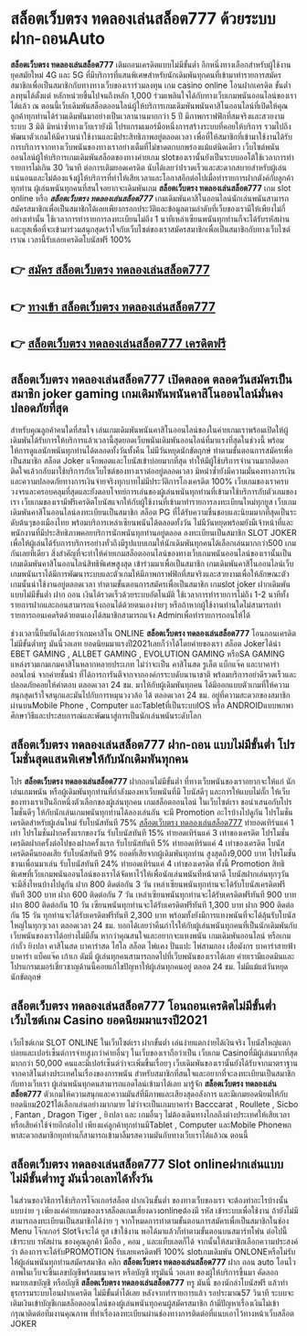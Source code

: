 # สล็อตเว็บตรง ทดลองเล่นสล็อต777  ด้วยระบบฝาก-ถอนAuto

**สล็อตเว็บตรง ทดลองเล่นสล็อต777** เติมถอนเครดิตแบบไม่มีขั้นต่ำ  อีกหนึ่งทางเลือกสำหรับผู้ใช้งานยุคสมัยใหม่ 4G และ 5G ที่มีบริการที่แสนพิเศษสำหรับนักเดิมพันทุกคนที่เข้ามาทำรายการสมัครสมาชิกเพื่อเป็นสมาชิกกับทางทางเว็บของเราร่วมลงทุน เกม casino online โอนฝากเครดิต ขั้นต่ำ ลงทุนได้ตั้งแต่ หลักหน่วยขึ้นไปจนถึงหลัก 1,000 ร่วมเพลินใจได้กับทางเว็บเกมพนันออนไลน์ของเราได้แล้ว ณ ตอนนี้เว็บเดิมพันสล็อตออนไลน์ผู้ให้บริการเกมเดิมพันพนันคาสิโนออนไลน์ที่เปิดให้คุณลูกค้าทุกท่านได้ร่วมเดิมพันมาอย่างเป็นเวลานานมากกว่า 5 ปี มีภาพกราฟฟิกที่สมจริงและสวยงาม ระบบ 3 มิติ
มิหนำซ้ำทางเว็บเรายังมี โปรแกรมเมอร์มือหนึ่งการสร้างระบบที่คอยให้บริการ  รวมไปถึงพัฒนาตัวเกมให้มีความน่าใช้งานและมีประสิทธิภาพอยู่ตลอดเวลา เพื่อที่ให้สมาชิกที่เข้ามาใช้งานได้รับการบริการจากทางเว็บพนันของทางเราอย่างเต็มที่ไม่ขาดตกบกพร่องแม้แต่นิดเดียว เว็บไซต์พนันออนไลน์ผู้ให้บริการเกมเดิมพันสล็อตของทางค่ายเกม slotของเรานั้นยังเป็นระบบออโต้ใช้เวลาการทำรายการไม่เกิน 30 วินาที ต่อการเติมยอดเครดิต นับได้เลยว่าIรวดเร็วและสะดวกสบายสำหรับผู้เล่นแน่นอนและไม่ต้องแจ้งผู้ให้บริการที่ทำให้เสียเวลาและโอกาสอีกต่อไปเมื่อทำรายการฝากตังค์กับลูกค้าทุกท่าน
ผู้เล่นพนันทุกคนที่สนใจอยากจะเดิมพันเกม **สล็อตเว็บตรง ทดลองเล่นสล็อต777** เกม slot online หรือ ***สล็อตเว็บตรง ทดลองเล่นสล็อต777*** เกมเดิมพันคาสิโนออนไลน์นักเล่นพนันสามารถสมัครสมาชิกเพื่อเป็นสมาชิกได้เลยเพียงกรอกประวัติและข้อมูลตามลำดับที่เว็บของเรามีให้เพียงไม่กี่อย่างเท่านั้น ใช้เวลาการทำรายการลงทะเบียนไม่ถึง 1 นาทีเหล่าเซียนพนันทุกท่านก็จะได้รับรหัสผ่านและยูสเพื่อที่จะเข้ามาร่วมสนุกสุดเร้าใจกับเว็บไซต์ของเราสมัครสมาชิกเพื่อเป็นสมาชิกกับทางเว็บไซต์เราณ เวลานี้รับเลยเครดิตโบนัสฟรี 100%

## 👉 [สมัคร สล็อตเว็บตรง ทดลองเล่นสล็อต777](https://archa888.com/)
## 👉 [ทางเข้า สล็อตเว็บตรง ทดลองเล่นสล็อต777](https://archa888.com/)
## 👉 [สล็อตเว็บตรง ทดลองเล่นสล็อต777 เครดิตฟรี](https://archa888.com/)

## สล็อตเว็บตรง ทดลองเล่นสล็อต777 เปิดตลอด ตลอดวันสมัครเป็นสมาชิก joker gaming เกมเดิมพันพนันคาสิโนออนไลน์มั่นคงปลอดภัยที่สุด

สำหรับคุณลูกค้าคนใดที่สนใจ เล่นเกมเดิมพันพนันคาสิโนออนไลน์ของในค่ายเกมเราพร้อมเปิดให้ผู้เดิมพันได้รับการให้บริการแล้วเวลานี้สุดยอดเว็บพนันเดิมพันออนไลน์ที่มาแรงที่สุดในช่วงนี้ พร้อมให้การดูแลนักพนันทุกท่านได้ตลอดทั้งวันทั้งคืน ไม่มีวันหยุดนักขัตฤกษ์ ทำตามขั้นตอนการสมัครเพื่อเป็นสมาชิก สล็อต Joker แจ็กพอตและโบนัสเข้าบ่อยมากที่สุด ทำให้มีผู้ใช้บริการจำนวนมากติดอกติดใจแล้วกลับมาใช้บริการกับเว็บไซต์ของทางเราต่ออยู่ตลอดเวลา มิหนำซ้ำยังมีความมั่นคงทางการเงินและความปลอดภัยทางการเงินจ่ายจริงทุกบาทไม่มีประวัติการโกงเครดิต 100% เว็บเกมของเราครบวงจรและครอบคลุมที่สุดและยังตอบโจทย์การเล่นของผู้เล่นพนันทุกท่านที่เข้ามาใช้บริการกับตัวเกมของเรา
เว็บเกมของเรามีฟรีเครดิตโบนัสแจกให้กับผู้ใช้งานที่เข้ามาทำรายการลงทะเบียนใหม่ทุกยูส เว็บเกมเดิมพันคาสิโนออนไลน์ลงทะเบียนเป็นสมาชิก สล็อต PG ที่ได้รับความชื่นชอบและนิยมมากที่สุดเป็นระดับต้นๆของเมืองไทย พร้อมบริการเหล่าเซียนพนันได้ตลอดทั้งวัน ไม่มีวันหยุดพร้อมยังมีเจ้าหน้าที่และพนักงานที่มีประสิทธิภาพคอยบริการนักพนันทุกท่านอยู่ตลอด ลงทะเบียนเป็นสมาชิก SLOT JOKER เพื่อให้ผู้เล่นได้รับการบริการอย่างทั่วถึงมีรูปแบบเกมให้นักเดิมพันทุกคนได้เลือกเล่นมากกว่า500 เกมกันเลยทีเดียว
สิ่งสำคัญที่จะทำให้ค่ายเกมสล็อตออนไลน์ของทางเว็บเกมพนันออนไลน์ของเรานั้นเป็นเกมเดิมพันคาสิโนออนไลน์สิทธิพิเศษสูงสุด เข้าร่วมมาเพื่อเป็นสมาชิก  เกมเดิมพันคาสิโนออนไลน์เว็บเกมพนันเราได้มีการพัฒนาระบบและตัวเกมให้มีภาพกราฟฟิกที่สมจริงและสวยงามเพื่อให้ลักษณะตัวเกมนั้นน่าใช้งานอยู่ตลอดเวลา ทำตามขั้นตอนการสมัครเพื่อเป็นสมาชิก เกมslot joker ฝากเดิมพัน แบบไม่มีขั้นต่ำ ฝาก ถอน เงินได้รวดเร็วด้วยระบบอัตโนมัติ ใช้เวลาการทำรายการไม่ถึง 1-2 นาทีทั้งรายการฝากและถอนสามารถแจ้งถอนได้ด้วยตนเองง่ายๆ หรือถ้าหากผู้ใช้งานท่านใดไม่สามารถทำรายการถอนเคดริตด้วยตนเองได้สมาชิกสามารถแจ้ง Adminเพื่อทำรายการถอนให้ได้

ช่วงเวลานี้ยืนยันได้เลยว่าเกมคาสิโน ONLINE **สล็อตเว็บตรง ทดลองเล่นสล็อต777** โอนถอนเครดิตไม่มีขั้นต่ำทรู มันนี่วอเลท ยอดนิยมมาแรงปี2021เลยก็ว่าได้โดยค่ายของเรา สล็อต Jokerได้นำ EBET GAMING , ALLBET GAMING , EVOLUTION GAMING หรือSA GAMING แหล่งรวมเกมเกมคาสิโนหลากหลายประเภท ไม่ว่าจะเป็น คาสิโนสด รูเล็ต แบ็กแจ๊ค และบาคาร่าออนไลน์ จากค่ายชั้นนำ ที่ได้การการันตีจากจากองค์กรระบดับนานาชาติ พร้อมบริการอย่าดีรวดเร็วและปลอดภัยคอยให้คำตอบ ตลอดเวลา 24 ชม. มาให้กับผู้เดิมพันทุกคน ได้มีออกแบบตัวเกมที่ให้ความสนุกสุดเร้าใจสนุกและมันไปกับการหมุนวงวล้อ ได้ ตลอดเวลา 24 ชม. อยู่ที่ความสะดวกของสมาชิกผ่านบนMobile Phone , Computer และTabletที่เป็นระบบIOS หรือ ANDROIDแบบพกพา ศึกษาวิธีและประสบการณ์และพัฒนาสู่การเป็นนักเล่นพนันระดับโลก

## สล็อตเว็บตรง ทดลองเล่นสล็อต777 ฝาก-ถอน แบบไม่มีขั้นต่ำ โปรโมชั่นสุดแสนพิเศษให้กับนักเดิมพันทุกคน

โปร **สล็อตเว็บตรง ทดลองเล่นสล็อต777** ฝากถอนไม่มีขั้นต่ำ ที่ทางเว็บพนันของเราอยากจะให้แก่  นักเล่นเกมพนัน หรือผู้เดิมพันทุกท่านที่กำลังมองหาเว็บพนันที่มี โบนัสดีๆ และการให้แบบไม่กั๊ก ให้เว็บของทางเราเป็นอีกหนึ่งตัวเลือกของผู้เล่นทุกคน เกมสล็อตออนไลน์ ในเว็บไซต์เรา ขอนำเสนอกับโปรโมชั่นดีๆ ให้กับนักเล่นเกมพนันทุกท่านได้ลองเล่นกัน จะมี Promotion อะไรบ้างไปดูกัน
โปรโมชั่นเครดิตสำหรับผู้เล่นใหม่ รับโบนัสทันที 75% [สล็อตเว็บตรง ทดลองเล่นสล็อต777](https://archa888.com/) ทำยอดเทิร์นแค่ 1 เท่า
โปรโมชั่นฝากครั้งแรกของวัน รับโบนัสทันที 15% ทำยอดเทิร์นแค่ 3 เท่าของเครดิต
โปรโมชั่นเครดิตฝากครั้งต่อไปของฝากครั้งแรก รับโบนัสทันที 5% ทำยอดเทิร์นแค่ 4 เท่าของเครดิต
โบนัสเครดิตคืนยอดเสีย รับโบนัสทันที 9% ยอดที่เสียจากผู้เดิมพันทุกท่าน สูงสุดถึง9,000 บาท
โปรโมชั่นชวนเพื่อนมาเล่น รับโบนัสทันที 24% ทำยอดเทิร์นแค่ 4 เท่าของเครดิต
ทั้งนี้ Promotion สิทธิพิเศษที่เว็บเกมพนันออนไลน์ของเราได้จัดหาไว้ให้เพื่อนักเล่นพนันที่หน้าตาดี โบนัสฝากเล่นทุกๆวัน จะมีสิ่งไหนบ้างไปดูกัน
ฝาก 800 ติดต่อกัน 3 วัน เหล่าเซียนพนันทุกท่านจะได้รับโบนัสเครดิตฟรีทันที 300 บาท
ฝาก 600 ติดต่อกัน 7 วัน เหล่าเซียนพนันทุกท่านจะได้รับเครดิตฟรีทันที 900 บาท
ฝาก 800 ติดต่อกัน 10 วัน เซียนพนันทุกท่านจะได้รับเครดิตฟรีทันที 1,300 บาท
ฝาก 900 ติดต่อกัน 15 วัน ทุกท่านจะได้รับเครดิตฟรีทันที 2,300 บาท
พร้อมทั้งยังมีการแทงพนันที่จะได้ลุ้นรับโบนัสใหญ่ในทุกๆเวลา ตลอดเวลา 24 ชม. บอกได้เลยว่าคืนกำไรให้กับผู้เล่นพนันทุกคนที่เป็นนักเดิมพันกับเว็บพนันของเราได้อย่างไม่มีอั้น หากว่าคุณสนใจและอยากจะแทงพนัน เกมเดิมพันออนไลน์ หรือเกมกำถั่ว  ยิงปลา คาสิโนสด บาคาร่าสด ไฮโล สล็อต ไพ่แคง ปั่นแปะ ไพ่สามกอง เสือมังกร บาคาร่าสายฟ้า บาคาร่า แบ็คแจ๊ค เก้าเก ดัมมี่ ผู้เล่นทุกคนสามารถกดไปที่เว็บพนันของเราได้เลย ค่ายเรามีแอดมินและโปรแกรมเมอร์เชี่ยวชาญด้านนี้คอยแก้ไขปัญหาให้ผู้เล่นทุกคนอยู่ ตลอด 24 ชม. ไม่มีแม้แต่วันหยุดนักขัตฤกษ์

## สล็อตเว็บตรง ทดลองเล่นสล็อต777 โอนถอนเครดิตไม่มีขั้นต่ำ  เว็บไซต์เกม Casino ยอดนิยมมาแรงปี2021

เว็บไซต์เกม SLOT ONLINE ในเว็บไซต์เรา ฝากขั้นต่ำ เล่นง่ายแตกง่ายได้เงินจริง โบนัสใหญ่แตกบ่อยและเปอร์เซ็นต์การจ่ายสูงกว่าค่ายอื่นๆ ในเว็บของเราถือว่าเป็น เว็บเกม Casinoที่มีผู้เล่นมากที่สุดมากกว่า 50,000 คนและมีเปอร์เซ็นต์ว่าจะเพิ่มขึ้นเรื่อยๆ เว็บเดิมพันของเรานั้นยังได้รับจากมาตราฐานจากคาสิโนต่างประเทศในเรื่องของการพนัน สำหรับสมาชิกที่สนใจและอยากที่จะลงทะเบียนเป็นสมาชิกกับทางเว็บเรา ผู้เล่นพนันทุกคนสามารถแอดไลน์เข้ามาได้เลย
	มารู้จัก **สล็อตเว็บตรง ทดลองเล่นสล็อต777** ตัวเกมให้ความสนุกและความมันส์ที่มีภาพและเสียงสุดอลังการ และมีเกมยอดนิยมให้กับยอดนิยม2021ได้เลือกเล่นอย่างมากมาย  ไม่ว่าจะเป็นเกมบาคาร่า Bacccarat , Roullete , Sicbo , Fantan , Dragon Tiger , ยิงปลา และ เกมอื่นๆ ไม่ต้องเดินทางไกลถึงต่างประเทศให้เสียเวลา หรือเสียค่าใช้จ่ายอีกต่อไป เพียงแค่ลูกค้าทุกท่านมีTablet , Computer และMobile Phoneพกพาสะดวกสมาชิกทุกท่านก็สามารถเข้ามาลิ้มรสความมันกับทางเว็บเราได้แล้วณ ตอนนี้

## สล็อตเว็บตรง ทดลองเล่นสล็อต777 Slot onlineฝากเล่นแบบไม่มีขั้นต่ำทรู มันนี่วอเลทได้ทั้งวัน

ในส่วนของวิธีการใช้บริการโจ๊กเกอร์สล็อต ฝากเงินขั้นต่ำ ของทางเว็บของเรา จะต้องทำอะไรบ้างนั้น แบบง่าย ๆ เพียงแค่ค่ายเกมของเราสล็อตเกมเสี่ยงดวงonlineต้องมี รหัส เข้าระบบเพื่อใช้งาน ถ้ายังไม่มีสามารถลงทะเบียนเป็นสมาชิกได้ง่าย ๆ จากโหมดการทำตามขั้นตอนการสมัครเพื่อเป็นสมาชิกในช่อง Menu โจ๊กเกอร์ Slotจึงจะได้ ยูส เข้าใช้งาน พอได้มาแล้วก็ทำตามขั้นตอนบนสมาร์ทโฟน ต่อไปนี้
เข้าระบบ รหัสผ่าน  ของคุณลูกค้า มือถือ , คอม , และแท็บเลตก็ได้
จากนั้นให้สมาชิกเลือกความประสงค์ว่า ต้องการจะได้รับPROMOTION รับเลยเครดิตฟรี 100% slotเกมเดิมพัน ONLONEหรือไม่รับ
ให้ผู้เล่นพนันทุกท่านสมัครสมาชิก คลิก **สล็อตเว็บตรง ทดลองเล่นสล็อต777** ฝาก ถอน auto โอนไว ภาพในเว็บจะขึ้นเลขบัญชีพร้อมธนาคาร หรือบัญชี ทรูมันนี่ วอเลท ของผู้ให้บริการขึ้นมา
คัดลอกหมายเลขบัญชี หรือบัญชี **สล็อตเว็บตรง ทดลองเล่นสล็อต777** ทรู มันนี่ ของนักล่าโบนัสฟรี แล้วทำธุรกรรมระบบโอนฝากเครดิต ไม่มีขั้นต่ำได้เลย
หลังจากทำรายการแล้ว รอประมาณ57 วินาที ระบบจะเติมเงินเข้าบัญชีเกมสล็อตออนไลน์ของผู้เล่นพนันทุกคนผู้สมัครสมาชิก
ถ้ามีปัญหาเรื่องเงินไม่เข้า กรุณาติดต่อทีมงานคุณภาพ ที่ทำเรื่องลงทะเบียนผ่านช่องทางการติดต่อที่แนบเอาไว้ทางหน้าเว็บสล็อต JOKER


